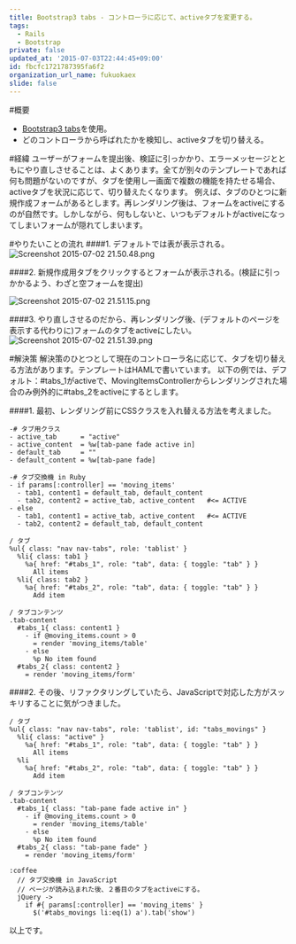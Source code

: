 ```yaml
---
title: Bootstrap3 tabs - コントローラに応じて、activeタブを変更する。
tags:
  - Rails
  - Bootstrap
private: false
updated_at: '2015-07-03T22:44:45+09:00'
id: fbcfc1721787395fa6f2
organization_url_name: fukuokaex
slide: false
---
```

#概要

- [Bootstrap3 tabs](http://getbootstrap.com/javascript/#tabs)を使用。
- どのコントローラから呼ばれたかを検知し、activeタブを切り替える。

#経緯
ユーザーがフォームを提出後、検証に引っかかり、エラーメッセージとともにやり直しさせることは、よくあります。全てが別々のテンプレートであれば何も問題がないのですが、タブを使用し一画面で複数の機能を持たせる場合、activeタブを状況に応じて、切り替えたくなります。
例えば、タブのひとつに新規作成フォームがあるとします。再レンダリング後は、フォームをactiveにするのが自然です。しかしながら、何もしないと、いつもデフォルトがactiveになってしまいフォームが隠れてしまいます。

#やりたいことの流れ
####1. デフォルトでは表が表示される。
![Screenshot 2015-07-02 21.50.48.png](https://qiita-image-store.s3.amazonaws.com/0/82804/11edb5b1-1642-ac54-5a64-058ab8efe98b.png)

####2. 新規作成用タブをクリックするとフォームが表示される。(検証に引っかかるよう、わざと空フォームを提出)

![Screenshot 2015-07-02 21.51.15.png](https://qiita-image-store.s3.amazonaws.com/0/82804/112b97db-0577-8a13-9f83-9e6189ffee63.png)

####3. やり直しさせるのだから、再レンダリング後、(デフォルトのページを表示する代わりに)フォームのタブをactiveにしたい。
![Screenshot 2015-07-02 21.51.39.png](https://qiita-image-store.s3.amazonaws.com/0/82804/5f4e6d2c-65ce-d580-468c-07d7289c6da8.png)

#解決策
解決策のひとつとして現在のコントローラ名に応じて、タブを切り替える方法があります。テンプレートはHAMLで書いています。
以下の例では、デフォルト：#tabs_1がactiveで、MovingItemsControllerからレンダリングされた場合のみ例外的に#tabs_2をactiveにするとします。

####1. 最初、レンダリング前にCSSクラスを入れ替える方法を考えました。

```haml:show.html.haml
-# タブ用クラス
- active_tab      = "active"
- active_content  = %w[tab-pane fade active in]
- default_tab     = ""
- default_content = %w[tab-pane fade]

-# タブ交換機 in Ruby
- if params[:controller] == 'moving_items'
  - tab1, content1 = default_tab, default_content
  - tab2, content2 = active_tab, active_content   #<= ACTIVE
- else
  - tab1, content1 = active_tab, active_content   #<= ACTIVE
  - tab2, content2 = default_tab, default_content

/ タブ
%ul{ class: "nav nav-tabs", role: 'tablist' }
  %li{ class: tab1 }
    %a{ href: "#tabs_1", role: "tab", data: { toggle: "tab" } }
      All items
  %li{ class: tab2 }
    %a{ href: "#tabs_2", role: "tab", data: { toggle: "tab" } }
      Add item

/ タブコンテンツ
.tab-content
  #tabs_1{ class: content1 }
    - if @moving_items.count > 0
      = render 'moving_items/table'
    - else
      %p No item found
  #tabs_2{ class: content2 }
    = render 'moving_items/form'
```
####2. その後、リファクタリングしていたら、JavaScriptで対応した方がスッキリすることに気がつきました。

```haml:show.html.haml
/ タブ
%ul{ class: "nav nav-tabs", role: 'tablist', id: "tabs_movings" }
  %li{ class: "active" }
    %a{ href: "#tabs_1", role: "tab", data: { toggle: "tab" } }
      All items
  %li
    %a{ href: "#tabs_2", role: "tab", data: { toggle: "tab" } }
      Add item

/ タブコンテンツ
.tab-content
  #tabs_1{ class: "tab-pane fade active in" }
    - if @moving_items.count > 0
      = render 'moving_items/table'
    - else
      %p No item found
  #tabs_2{ class: "tab-pane fade" }
    = render 'moving_items/form'

:coffee
  // タブ交換機 in JavaScript
  // ページが読み込まれた後、２番目のタブをactiveにする。
  jQuery ->
    if #{ params[:controller] == 'moving_items' }
      $('#tabs_movings li:eq(1) a').tab('show')
```
以上です。
